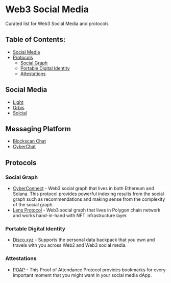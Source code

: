 # Web3 Social Media

Curated list for Web3 Social Media and protocols

## Table of Contents:

- [Social Media](#social-media)
- [Protocols](#protocol)
  - [Social Graph](#social-graph)
  - [Portable Digital Identity](#portable-digital-identity)
  - [Attestations](#attestations)

## Social Media
- [Light](https://light.so/)
- [Orbis](https://orbis.club/)
- [Solcial](https://solcial.io/)

## Messaging Platform
- [Blockscan Chat](https://chat.blockscan.com/)
- [CyberChat](https://www.cyberch.at/)

## Protocols
### Social Graph
- [CyberConnect](https://cyberconnect.me/) - Web3 social graph that lives in both Ethereum and Solana. This protocol provides powerful indexing results from the social graph such as recommendations and making sense from the complexity of the social graph.
- [Lens Protocol](https://lens.dev/) - Web3 social graph that lives in Polygon chain network and works hand-in-hand with NFT infrastructure layer.

### Portable Digital Identity
- [Disco.xyz](https://www.disco.xyz/) - Supports the personal data backpack that you own and travels with you across Web2 and Web3 social media.

### Attestations
- [POAP](https://poap.xyz/) - This Proof of Attendance Protocol provides bookmarks for every important moment that you might want in your social media dApp.